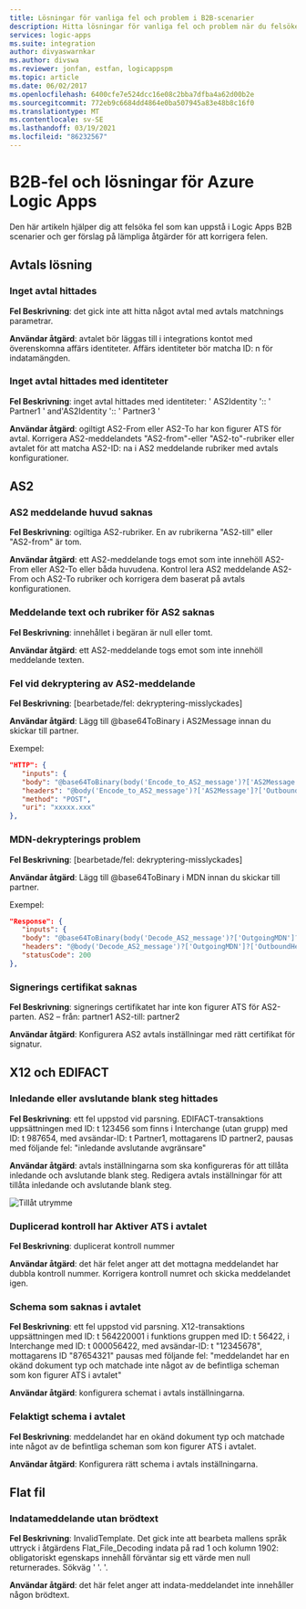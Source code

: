 ```yaml
---
title: Lösningar för vanliga fel och problem i B2B-scenarier
description: Hitta lösningar för vanliga fel och problem när du felsöker B2B-scenarier i Azure Logic Apps
services: logic-apps
ms.suite: integration
author: divyaswarnkar
ms.author: divswa
ms.reviewer: jonfan, estfan, logicappspm
ms.topic: article
ms.date: 06/02/2017
ms.openlocfilehash: 6400cfe7e524dcc16e08c2bba7dfba4a62d00b2e
ms.sourcegitcommit: 772eb9c6684dd4864e0ba507945a83e48b8c16f0
ms.translationtype: MT
ms.contentlocale: sv-SE
ms.lasthandoff: 03/19/2021
ms.locfileid: "86232567"
---
```

# <a name="b2b-errors-and-solutions-for-azure-logic-apps"></a>B2B-fel och lösningar för Azure Logic Apps

Den här artikeln hjälper dig att felsöka fel som kan uppstå i Logic Apps B2B scenarier och ger förslag på lämpliga åtgärder för att korrigera felen.

## <a name="agreement-resolution"></a>Avtals lösning

### <a name="no-agreement-found"></a>Inget avtal hittades 

**Fel Beskrivning**: det gick inte att hitta något avtal med avtals matchnings parametrar.

**Användar åtgärd**: avtalet bör läggas till i integrations kontot med överenskomna affärs identiteter. Affärs identiteter bör matcha ID: n för indatamängden.

### <a name="no-agreement-found-with-identities"></a>Inget avtal hittades med identiteter

**Fel Beskrivning**: inget avtal hittades med identiteter: ' AS2Identity ':: ' Partner1 ' and'AS2Identity ':: ' Partner3 '

**Användar åtgärd**: ogiltigt AS2-From eller AS2-To har kon figurer ATS för avtal. Korrigera AS2-meddelandets "AS2-from"-eller "AS2-to"-rubriker eller avtalet för att matcha AS2-ID: na i AS2 meddelande rubriker med avtals konfigurationer.

## <a name="as2"></a>AS2

### <a name="missing-as2-message-headers"></a>AS2 meddelande huvud saknas  

**Fel Beskrivning**: ogiltiga AS2-rubriker. En av rubrikerna "AS2-till" eller "AS2-from" är tom.

**Användar åtgärd**: ett AS2-meddelande togs emot som inte innehöll AS2-From eller AS2-To eller båda huvudena. Kontrol lera AS2 meddelande AS2-From och AS2-To rubriker och korrigera dem baserat på avtals konfigurationen.

### <a name="missing-as2-message-body-and-headers"></a>Meddelande text och rubriker för AS2 saknas    

**Fel Beskrivning**: innehållet i begäran är null eller tomt.

**Användar åtgärd**: ett AS2-meddelande togs emot som inte innehöll meddelande texten.

### <a name="as2-message-decryption-failure"></a>Fel vid dekryptering av AS2-meddelande

**Fel Beskrivning**: [bearbetade/fel: dekryptering-misslyckades]

**Användar åtgärd**: Lägg till @base64ToBinary i AS2Message innan du skickar till partner.

Exempel:

```json
"HTTP": {
   "inputs": {
   "body": "@base64ToBinary(body('Encode_to_AS2_message')?['AS2Message']?['Content'])",
   "headers": "@body('Encode_to_AS2_message')?['AS2Message']?['OutboundHeaders']",
   "method": "POST",
   "uri": "xxxxx.xxx"
},
``` 

### <a name="mdn-decryption-failure"></a>MDN-dekrypterings problem

**Fel Beskrivning**: [bearbetade/fel: dekryptering-misslyckades]

**Användar åtgärd**: Lägg till @base64ToBinary i MDN innan du skickar till partner.

Exempel:

```json
"Response": {
   "inputs": {
   "body": "@base64ToBinary(body('Decode_AS2_message')?['OutgoingMDN']?['Content'])",
   "headers": "@body('Decode_AS2_message')?['OutgoingMDN']?['OutboundHeaders']",
   "statusCode": 200
},               
``` 

### <a name="missing-signing-certificate"></a>Signerings certifikat saknas

**Fel Beskrivning**: signerings certifikatet har inte kon figurer ATS för AS2-parten. AS2 – från: partner1 AS2-till: partner2

**Användar åtgärd**: Konfigurera AS2 avtals inställningar med rätt certifikat för signatur.

## <a name="x12-and-edifact"></a>X12 och EDIFACT

### <a name="leading-or-trailing-space-found"></a>Inledande eller avslutande blank steg hittades    

**Fel Beskrivning**: ett fel uppstod vid parsning. EDIFACT-transaktions uppsättningen med ID: t 123456 som finns i Interchange (utan grupp) med ID: t 987654, med avsändar-ID: t Partner1, mottagarens ID partner2, pausas med följande fel: "inledande avslutande avgränsare"

**Användar åtgärd**: avtals inställningarna som ska konfigureras för att tillåta inledande och avslutande blank steg. Redigera avtals inställningar för att tillåta inledande och avslutande blank steg.

![Tillåt utrymme](./media/logic-apps-enterprise-integration-b2b-list-errors-solutions/leadingandtrailing.png)

### <a name="duplicate-check-has-enabled-in-the-agreement"></a>Duplicerad kontroll har Aktiver ATS i avtalet

**Fel Beskrivning**: duplicerat kontroll nummer

**Användar åtgärd**: det här felet anger att det mottagna meddelandet har dubbla kontroll nummer. Korrigera kontroll numret och skicka meddelandet igen.

### <a name="missing-schema-in-the-agreement"></a>Schema som saknas i avtalet

**Fel Beskrivning**: ett fel uppstod vid parsning. X12-transaktions uppsättningen med ID: t 564220001 i funktions gruppen med ID: t 56422, i Interchange med ID: t 000056422, med avsändar-ID: t "12345678", mottagarens ID "87654321" pausas med följande fel: "meddelandet har en okänd dokument typ och matchade inte något av de befintliga scheman som kon figurer ATS i avtalet"

**Användar åtgärd**: konfigurera schemat i avtals inställningarna.

### <a name="incorrect-schema-in-the-agreement"></a>Felaktigt schema i avtalet

**Fel Beskrivning**: meddelandet har en okänd dokument typ och matchade inte något av de befintliga scheman som kon figurer ATS i avtalet.

**Användar åtgärd**: Konfigurera rätt schema i avtals inställningarna.

## <a name="flat-file"></a>Flat fil

### <a name="input-message-with-no-body"></a>Indatameddelande utan brödtext

**Fel Beskrivning**: InvalidTemplate. Det gick inte att bearbeta mallens språk uttryck i åtgärdens Flat_File_Decoding indata på rad 1 och kolumn 1902: obligatoriskt egenskaps innehåll förväntar sig ett värde men null returnerades. Sökväg ' '. '.

**Användar åtgärd**: det här felet anger att indata-meddelandet inte innehåller någon brödtext.
